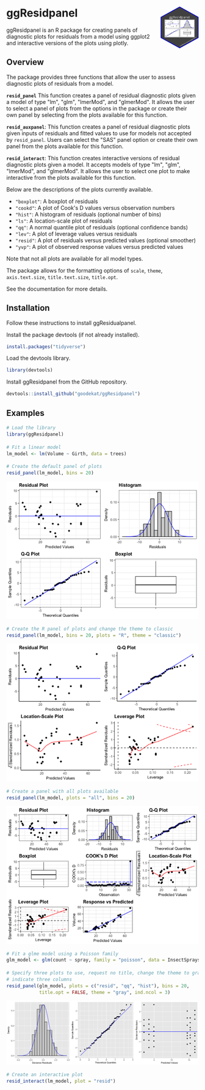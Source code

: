 
ggResidpanel <img align="right" width="100" height="110" src="./images/gg_resid_sticker4.png">
==============================================================================================

ggResidpanel is an R package for creating panels of diagnostic plots for residuals from a model using ggplot2 and interactive versions of the plots using plotly.

Overview
--------

The package provides three functions that allow the user to assess diagnostic plots of residuals from a model.

**`resid_panel`** This function creates a panel of residual diagnostic plots given a model of type "lm", "glm", "lmerMod", and "glmerMod". It allows the user to select a panel of plots from the options in the package or create their own panel by selecting from the plots available for this function.

**`resid_auxpanel`**: This function creates a panel of residual diagnostic plots given inputs of residuals and fitted values to use for models not accepted by `resid_panel`. Users can select the "SAS" panel option or create their own panel from the plots available for this function.

**`resid_interact`**: This function creates interactive versions of residual diagnostic plots given a model. It accepts models of type "lm", "glm", "lmerMod", and "glmerMod". It allows the user to select one plot to make interactive from the plots available for this function.

Below are the descriptions of the plots currently available.

-   `"boxplot"`: A boxplot of residuals
-   `"cookd"`: A plot of Cook's D values versus observation numbers
-   `"hist"`: A histogram of residuals (optional number of bins)
-   `"ls"`: A location-scale plot of residuals
-   `"qq"`: A normal quantile plot of residuals (optional confidence bands)
-   `"lev"`: A plot of leverage values versus residuals
-   `"resid"`: A plot of residuals versus predicted values (optional smoother)
-   `"yvp"`: A plot of observed response values versus predicted values

Note that not all plots are available for all model types.

The package allows for the formatting options of `scale`, `theme`, `axis.text.size`, `title.text.size`, `title.opt`.

See the documentation for more details.

Installation
------------

Follow these instructions to install ggResidualpanel.

Install the package devtools (if not already installed).

``` r
install.packages("tidyverse")
```

Load the devtools library.

``` r
library(devtools)
```

Install ggResidpanel from the GitHub repository.

``` r
devtools::install_github("goodekat/ggResidpanel")
```

Examples
--------

``` r
# Load the library
library(ggResidpanel)

# Fit a linear model
lm_model <- lm(Volume ~ Girth, data = trees)

# Create the default panel of plots
resid_panel(lm_model, bins = 20)
```

![](README_files/figure-markdown_github-ascii_identifiers/unnamed-chunk-4-1.png)

``` r
# Create the R panel of plots and change the theme to classic
resid_panel(lm_model, bins = 20, plots = "R", theme = "classic")
```

![](README_files/figure-markdown_github-ascii_identifiers/unnamed-chunk-4-2.png)

``` r
# Create a panel with all plots available
resid_panel(lm_model, plots = "all", bins = 20)
```

![](README_files/figure-markdown_github-ascii_identifiers/unnamed-chunk-4-3.png)

``` r
# Fit a glme model using a Poisson family
glm_model <- glm(count ~ spray, family = "poisson", data = InsectSprays)

# Specify three plots to use, request no title, change the theme to gray, and 
# indicate three columns
resid_panel(glm_model, plots = c("resid", "qq", "hist"), bins = 20, 
            title.opt = FALSE, theme = "gray", ind.ncol = 3)
```

![](README_files/figure-markdown_github-ascii_identifiers/unnamed-chunk-5-1.png)

``` r
# Create an interactive plot
resid_interact(lm_model, plot = "resid")
```

<!--html_preserve-->

<script type="application/json" data-for="2559d3a1b45">{"x":{"data":[{"x":[5.10314918502479,6.62290611187783,7.6360773964466,16.248033315281,17.2612045998497,17.7677902421341,18.7809615267029,18.7809615267029,19.2875471689873,19.7941328112716,20.300718453556,20.8073040958404,20.8073040958404,22.3270610226935,23.8468179495466,28.406088730106,28.406088730106,30.4324312992436,32.4587738683811,32.9653595106654,33.9785307952342,34.9917020798029,36.5114590066561,44.1102436409217,45.6300005677749,50.6958569906186,51.7090282751874,53.7353708443249,54.2419564866093,54.2419564866093,67.4131831860031],"y":[5.19685081497521,3.67709388812218,2.5639226035534,0.151966684719002,1.53879540015025,1.93220975786587,-3.18096152670288,-0.580961526702881,3.31245283101275,0.105867188728367,3.89928154644399,0.19269590415961,0.592695904159609,-1.02706102269351,-4.74681794954665,-6.20608873010604,5.39391126989396,-3.03243129924355,-6.75877386838105,-8.06535951066543,0.521469204765816,-3.29170207980293,-0.21145900665607,-5.81024364092172,-3.03000056777485,4.70414300938138,3.99097172481263,4.56462915567513,-2.74195648660925,-3.24195648660925,9.58681681399695],"text":["Prediction:  5.103149<br />Residual:  5.1968508<br />Data: <br /> Volume: 10.3 <br /> Girth: 8.3 <br /> Obs: 1","Prediction:  6.622906<br />Residual:  3.6770939<br />Data: <br /> Volume: 10.3 <br /> Girth: 8.6 <br /> Obs: 2","Prediction:  7.636077<br />Residual:  2.5639226<br />Data: <br /> Volume: 10.2 <br /> Girth: 8.8 <br /> Obs: 3","Prediction: 16.248033<br />Residual:  0.1519667<br />Data: <br /> Volume: 16.4 <br /> Girth: 10.5 <br /> Obs: 4","Prediction: 17.261205<br />Residual:  1.5387954<br />Data: <br /> Volume: 18.8 <br /> Girth: 10.7 <br /> Obs: 5","Prediction: 17.767790<br />Residual:  1.9322098<br />Data: <br /> Volume: 19.7 <br /> Girth: 10.8 <br /> Obs: 6","Prediction: 18.780962<br />Residual: -3.1809615<br />Data: <br /> Volume: 15.6 <br /> Girth: 11 <br /> Obs: 7","Prediction: 18.780962<br />Residual: -0.5809615<br />Data: <br /> Volume: 18.2 <br /> Girth: 11 <br /> Obs: 8","Prediction: 19.287547<br />Residual:  3.3124528<br />Data: <br /> Volume: 22.6 <br /> Girth: 11.1 <br /> Obs: 9","Prediction: 19.794133<br />Residual:  0.1058672<br />Data: <br /> Volume: 19.9 <br /> Girth: 11.2 <br /> Obs: 10","Prediction: 20.300718<br />Residual:  3.8992815<br />Data: <br /> Volume: 24.2 <br /> Girth: 11.3 <br /> Obs: 11","Prediction: 20.807304<br />Residual:  0.1926959<br />Data: <br /> Volume: 21 <br /> Girth: 11.4 <br /> Obs: 12","Prediction: 20.807304<br />Residual:  0.5926959<br />Data: <br /> Volume: 21.4 <br /> Girth: 11.4 <br /> Obs: 13","Prediction: 22.327061<br />Residual: -1.0270610<br />Data: <br /> Volume: 21.3 <br /> Girth: 11.7 <br /> Obs: 14","Prediction: 23.846818<br />Residual: -4.7468179<br />Data: <br /> Volume: 19.1 <br /> Girth: 12 <br /> Obs: 15","Prediction: 28.406089<br />Residual: -6.2060887<br />Data: <br /> Volume: 22.2 <br /> Girth: 12.9 <br /> Obs: 16","Prediction: 28.406089<br />Residual:  5.3939113<br />Data: <br /> Volume: 33.8 <br /> Girth: 12.9 <br /> Obs: 17","Prediction: 30.432431<br />Residual: -3.0324313<br />Data: <br /> Volume: 27.4 <br /> Girth: 13.3 <br /> Obs: 18","Prediction: 32.458774<br />Residual: -6.7587739<br />Data: <br /> Volume: 25.7 <br /> Girth: 13.7 <br /> Obs: 19","Prediction: 32.965360<br />Residual: -8.0653595<br />Data: <br /> Volume: 24.9 <br /> Girth: 13.8 <br /> Obs: 20","Prediction: 33.978531<br />Residual:  0.5214692<br />Data: <br /> Volume: 34.5 <br /> Girth: 14 <br /> Obs: 21","Prediction: 34.991702<br />Residual: -3.2917021<br />Data: <br /> Volume: 31.7 <br /> Girth: 14.2 <br /> Obs: 22","Prediction: 36.511459<br />Residual: -0.2114590<br />Data: <br /> Volume: 36.3 <br /> Girth: 14.5 <br /> Obs: 23","Prediction: 44.110244<br />Residual: -5.8102436<br />Data: <br /> Volume: 38.3 <br /> Girth: 16 <br /> Obs: 24","Prediction: 45.630001<br />Residual: -3.0300006<br />Data: <br /> Volume: 42.6 <br /> Girth: 16.3 <br /> Obs: 25","Prediction: 50.695857<br />Residual:  4.7041430<br />Data: <br /> Volume: 55.4 <br /> Girth: 17.3 <br /> Obs: 26","Prediction: 51.709028<br />Residual:  3.9909717<br />Data: <br /> Volume: 55.7 <br /> Girth: 17.5 <br /> Obs: 27","Prediction: 53.735371<br />Residual:  4.5646292<br />Data: <br /> Volume: 58.3 <br /> Girth: 17.9 <br /> Obs: 28","Prediction: 54.241956<br />Residual: -2.7419565<br />Data: <br /> Volume: 51.5 <br /> Girth: 18 <br /> Obs: 29","Prediction: 54.241956<br />Residual: -3.2419565<br />Data: <br /> Volume: 51 <br /> Girth: 18 <br /> Obs: 30","Prediction: 67.413183<br />Residual:  9.5868168<br />Data: <br /> Volume: 77 <br /> Girth: 20.6 <br /> Obs: 31"],"type":"scatter","mode":"markers","marker":{"autocolorscale":false,"color":"rgba(0,0,0,1)","opacity":1,"size":5.66929133858268,"symbol":"circle","line":{"width":1.88976377952756,"color":"rgba(0,0,0,1)"}},"hoveron":"points","showlegend":false,"xaxis":"x","yaxis":"y","hoverinfo":"text","frame":null},{"x":[1.98764748497588,70.528684886052],"y":[0,0],"text":"intercept: 0<br />slope: 0","type":"scatter","mode":"lines","line":{"width":1.88976377952756,"color":"rgba(0,0,255,1)","dash":"solid"},"hoveron":"points","showlegend":false,"xaxis":"x","yaxis":"y","hoverinfo":"text","frame":null}],"layout":{"margin":{"t":42.1685346616853,"r":7.30593607305936,"b":38.854296388543,"l":35.9319219593192},"plot_bgcolor":"rgba(255,255,255,1)","paper_bgcolor":"rgba(255,255,255,1)","font":{"color":"rgba(0,0,0,1)","family":"","size":14.6118721461187},"title":"<b> Residual Plot <\/b>","titlefont":{"color":"rgba(0,0,0,1)","family":"","size":15.9402241594022},"xaxis":{"domain":[0,1],"type":"linear","autorange":false,"tickmode":"array","range":[1.98764748497588,70.528684886052],"ticktext":["20","40","60"],"tickvals":[20,40,60],"ticks":"outside","tickcolor":"rgba(51,51,51,1)","ticklen":3.65296803652968,"tickwidth":0.66417600664176,"showticklabels":true,"tickfont":{"color":"rgba(77,77,77,1)","family":"","size":11.689497716895},"tickangle":-0,"showline":false,"linecolor":null,"linewidth":0,"showgrid":true,"gridcolor":"rgba(235,235,235,1)","gridwidth":0.66417600664176,"zeroline":false,"anchor":"y","title":"Predicted Values","titlefont":{"color":"rgba(0,0,0,1)","family":"","size":13.2835201328352},"hoverformat":".2f"},"yaxis":{"domain":[0,1],"type":"linear","autorange":false,"tickmode":"array","range":[-8.94796832689855,10.4694256302301],"ticktext":["-5","0","5","10"],"tickvals":[-5,0,5,10],"ticks":"outside","tickcolor":"rgba(51,51,51,1)","ticklen":3.65296803652968,"tickwidth":0.66417600664176,"showticklabels":true,"tickfont":{"color":"rgba(77,77,77,1)","family":"","size":11.689497716895},"tickangle":-0,"showline":false,"linecolor":null,"linewidth":0,"showgrid":true,"gridcolor":"rgba(235,235,235,1)","gridwidth":0.66417600664176,"zeroline":false,"anchor":"x","title":"Residuals","titlefont":{"color":"rgba(0,0,0,1)","family":"","size":13.2835201328352},"hoverformat":".2f"},"shapes":[{"type":"rect","fillcolor":"transparent","line":{"color":"rgba(51,51,51,1)","width":0.66417600664176,"linetype":"solid"},"yref":"paper","xref":"paper","x0":0,"x1":1,"y0":0,"y1":1}],"showlegend":false,"legend":{"bgcolor":"rgba(255,255,255,1)","bordercolor":"transparent","borderwidth":1.88976377952756,"font":{"color":"rgba(0,0,0,1)","family":"","size":11.689497716895}},"hovermode":"closest"},"source":"A","attrs":{"2559210628f5":{"x":{},"y":{},"label":{},"type":"ggplotly"},"25591b6afdc3":{"intercept":{},"slope":{}}},"cur_data":"2559210628f5","visdat":{"2559210628f5":["function (y) ","x"],"25591b6afdc3":["function (y) ","x"]},"config":{"modeBarButtonsToAdd":[{"name":"Collaborate","icon":{"width":1000,"ascent":500,"descent":-50,"path":"M487 375c7-10 9-23 5-36l-79-259c-3-12-11-23-22-31-11-8-22-12-35-12l-263 0c-15 0-29 5-43 15-13 10-23 23-28 37-5 13-5 25-1 37 0 0 0 3 1 7 1 5 1 8 1 11 0 2 0 4-1 6 0 3-1 5-1 6 1 2 2 4 3 6 1 2 2 4 4 6 2 3 4 5 5 7 5 7 9 16 13 26 4 10 7 19 9 26 0 2 0 5 0 9-1 4-1 6 0 8 0 2 2 5 4 8 3 3 5 5 5 7 4 6 8 15 12 26 4 11 7 19 7 26 1 1 0 4 0 9-1 4-1 7 0 8 1 2 3 5 6 8 4 4 6 6 6 7 4 5 8 13 13 24 4 11 7 20 7 28 1 1 0 4 0 7-1 3-1 6-1 7 0 2 1 4 3 6 1 1 3 4 5 6 2 3 3 5 5 6 1 2 3 5 4 9 2 3 3 7 5 10 1 3 2 6 4 10 2 4 4 7 6 9 2 3 4 5 7 7 3 2 7 3 11 3 3 0 8 0 13-1l0-1c7 2 12 2 14 2l218 0c14 0 25-5 32-16 8-10 10-23 6-37l-79-259c-7-22-13-37-20-43-7-7-19-10-37-10l-248 0c-5 0-9-2-11-5-2-3-2-7 0-12 4-13 18-20 41-20l264 0c5 0 10 2 16 5 5 3 8 6 10 11l85 282c2 5 2 10 2 17 7-3 13-7 17-13z m-304 0c-1-3-1-5 0-7 1-1 3-2 6-2l174 0c2 0 4 1 7 2 2 2 4 4 5 7l6 18c0 3 0 5-1 7-1 1-3 2-6 2l-173 0c-3 0-5-1-8-2-2-2-4-4-4-7z m-24-73c-1-3-1-5 0-7 2-2 3-2 6-2l174 0c2 0 5 0 7 2 3 2 4 4 5 7l6 18c1 2 0 5-1 6-1 2-3 3-5 3l-174 0c-3 0-5-1-7-3-3-1-4-4-5-6z"},"click":"function(gd) { \n        // is this being viewed in RStudio?\n        if (location.search == '?viewer_pane=1') {\n          alert('To learn about plotly for collaboration, visit:\\n https://cpsievert.github.io/plotly_book/plot-ly-for-collaboration.html');\n        } else {\n          window.open('https://cpsievert.github.io/plotly_book/plot-ly-for-collaboration.html', '_blank');\n        }\n      }"}],"cloud":false},"highlight":{"on":"plotly_click","persistent":false,"dynamic":false,"selectize":false,"opacityDim":0.2,"selected":{"opacity":1}},"base_url":"https://plot.ly"},"evals":["config.modeBarButtonsToAdd.0.click"],"jsHooks":{"render":[{"code":"function(el, x) { var ctConfig = crosstalk.var('plotlyCrosstalkOpts').set({\"on\":\"plotly_click\",\"persistent\":false,\"dynamic\":false,\"selectize\":false,\"opacityDim\":0.2,\"selected\":{\"opacity\":1}}); }","data":null}]}}</script>
<!--/html_preserve-->
